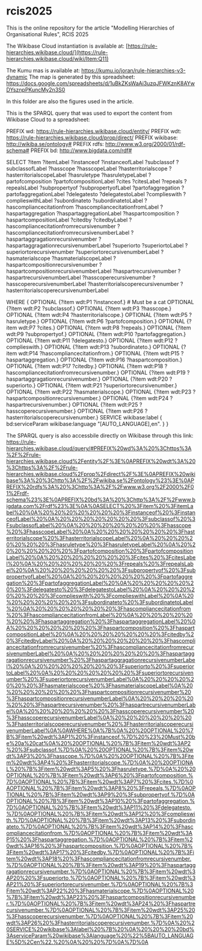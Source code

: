 # rcis2025

This is the online repository for the article "Modelling Hierarchies of Organisational Rules", RCIS 2025

The Wikibase Cloud instantiation is available at: [https://rule-hierarchies.wikibase.cloud/](https://rule-hierarchies.wikibase.cloud/wiki/Item:Q11)

The Kumu mas is available at: https://kumu.io/joran/rule-hierarchies-v3-dynamic
The map is generated by this spreadsheet: https://docs.google.com/spreadsheets/d/1uBkZKsWaAi3uzqJFWKznK8AYwDYsznpPKuncMy2n3S0 

In this folder are also the figures used in the article. 

This is the SPARQL query that was used to export the content from Wikibase Cloud to a spreadsheet: 

PREFIX wd: <https://rule-hierarchies.wikibase.cloud/entity/>
PREFIX wdt: <https://rule-hierarchies.wikibase.cloud/prop/direct/>
PREFIX wikibase: <http://wikiba.se/ontology#>
PREFIX rdfs: <http://www.w3.org/2000/01/rdf-schema#>
PREFIX bd: <http://www.bigdata.com/rdf#>

SELECT ?item ?itemLabel 
       ?instanceof ?instanceofLabel 
       ?subclassof ?subclassofLabel 
       ?hasscope ?hasscopeLabel 
       ?hasterritorialscope ?hasterritorialscopeLabel 
       ?hasruletype ?hasruletypeLabel 
       ?partofcomposition ?partofcompositionLabel 
       ?cites ?citesLabel 
       ?repeals ?repealsLabel 
       ?subpropertyof ?subpropertyofLabel 
       ?partofaggregation ?partofaggregationLabel 
       ?delegatesto ?delegatestoLabel 
       ?complieswith ?complieswithLabel 
       ?subordinateto ?subordinatetoLabel 
       ?hascompliancecitationfrom ?hascompliancecitationfromLabel 
       ?haspartaggregation ?haspartaggregationLabel 
       ?haspartcomposition ?haspartcompositionLabel 
       ?citedby ?citedbyLabel 
       ?hascompliancecitationfromrecursivenumber ?hascompliancecitationfromrecursivenumberLabel 
       ?haspartaggragationrecursivenumber ?haspartaggragationrecursivenumberLabel 
       ?superiorto ?superiortoLabel 
       ?superiortorecursivenumber ?superiortorecursivenumberLabel
       ?hasmaterialscope ?hasmaterialscopeLabel
       ?haspartcompositionrecursivenumber ?haspartcompositionrecursivenumberLabel
       ?haspartrecursivenumber ?haspartrecursivenumberLabel
       ?hasscoperecursivenumber ?hasscoperecursivenumberLabel
       ?hasterritorialscoperecursivenumber ?hasterritorialscoperecursivenumberLabel

WHERE
{
  OPTIONAL {?item wdt:P1 ?instanceof.} # Must be a cat
  OPTIONAL {?item wdt:P2 ?subclassof.}
  OPTIONAL {?item wdt:P3 ?hasscope.}
  OPTIONAL {?item wdt:P4 ?hasterritorialscope.}
  OPTIONAL {?item wdt:P5 ?hasruletype.}
  OPTIONAL {?item wdt:P6 ?partofcomposition.}
OPTIONAL {?item wdt:P7 ?cites.}
OPTIONAL {?item wdt:P8 ?repeals.}
OPTIONAL {?item wdt:P9 ?subpropertyof.}
OPTIONAL {?item wdt:P10 ?partofaggregation.}
OPTIONAL {?item wdt:P11 ?delegatesto.}
OPTIONAL {?item wdt:P12 ?complieswith.}
OPTIONAL {?item wdt:P13 ?subordinateto.}
OPTIONAL {?item wdt:P14 ?hascompliancecitationfrom.}
OPTIONAL {?item wdt:P15 ?haspartaggregation.}
OPTIONAL {?item wdt:P16 ?haspartcomposition.}
OPTIONAL {?item wdt:P17 ?citedby.}
OPTIONAL {?item wdt:P18 ?hascompliancecitationfromrecursivenumber.}
OPTIONAL {?item wdt:P19 ?haspartaggragationrecursivenumber.}
OPTIONAL {?item wdt:P20 ?superiorto.}
OPTIONAL {?item wdt:P21 ?superiortorecursivenumber.}
OPTIONAL {?item wdt:P22 ?hasmaterialscope.}
OPTIONAL {?item wdt:P23 ?haspartcompositionrecursivenumber.}
OPTIONAL {?item wdt:P24 ?haspartrecursivenumber.}
OPTIONAL {?item wdt:P25 ?hasscoperecursivenumber.}
OPTIONAL {?item wdt:P26 ?hasterritorialscoperecursivenumber.}
  SERVICE wikibase:label { 
    bd:serviceParam wikibase:language "[AUTO_LANGUAGE],en". 
  }
}

The SPARQL query is also accessbile directly on Wikibase through this link: 
https://rule-hierarchies.wikibase.cloud/query/#PREFIX%20wd%3A%20%3Chttps%3A%2F%2Frule-hierarchies.wikibase.cloud%2Fentity%2F%3E%0APREFIX%20wdt%3A%20%3Chttps%3A%2F%2Frule-hierarchies.wikibase.cloud%2Fprop%2Fdirect%2F%3E%0APREFIX%20wikibase%3A%20%3Chttp%3A%2F%2Fwikiba.se%2Fontology%23%3E%0APREFIX%20rdfs%3A%20%3Chttp%3A%2F%2Fwww.w3.org%2F2000%2F01%2Frdf-schema%23%3E%0APREFIX%20bd%3A%20%3Chttp%3A%2F%2Fwww.bigdata.com%2Frdf%23%3E%0A%0ASELECT%20%3Fitem%20%3FitemLabel%20%0A%20%20%20%20%20%20%20%3Finstanceof%20%3FinstanceofLabel%20%0A%20%20%20%20%20%20%20%3Fsubclassof%20%3FsubclassofLabel%20%0A%20%20%20%20%20%20%20%3Fhasscope%20%3FhasscopeLabel%20%0A%20%20%20%20%20%20%20%3Fhasterritorialscope%20%3FhasterritorialscopeLabel%20%0A%20%20%20%20%20%20%20%3Fhasruletype%20%3FhasruletypeLabel%20%0A%20%20%20%20%20%20%20%3Fpartofcomposition%20%3FpartofcompositionLabel%20%0A%20%20%20%20%20%20%20%3Fcites%20%3FcitesLabel%20%0A%20%20%20%20%20%20%20%3Frepeals%20%3FrepealsLabel%20%0A%20%20%20%20%20%20%20%3Fsubpropertyof%20%3FsubpropertyofLabel%20%0A%20%20%20%20%20%20%20%3Fpartofaggregation%20%3FpartofaggregationLabel%20%0A%20%20%20%20%20%20%20%3Fdelegatesto%20%3FdelegatestoLabel%20%0A%20%20%20%20%20%20%20%3Fcomplieswith%20%3FcomplieswithLabel%20%0A%20%20%20%20%20%20%20%3Fsubordinateto%20%3FsubordinatetoLabel%20%0A%20%20%20%20%20%20%20%3Fhascompliancecitationfrom%20%3FhascompliancecitationfromLabel%20%0A%20%20%20%20%20%20%20%3Fhaspartaggregation%20%3FhaspartaggregationLabel%20%0A%20%20%20%20%20%20%20%3Fhaspartcomposition%20%3FhaspartcompositionLabel%20%0A%20%20%20%20%20%20%20%3Fcitedby%20%3FcitedbyLabel%20%0A%20%20%20%20%20%20%20%3Fhascompliancecitationfromrecursivenumber%20%3FhascompliancecitationfromrecursivenumberLabel%20%0A%20%20%20%20%20%20%20%3Fhaspartaggragationrecursivenumber%20%3FhaspartaggragationrecursivenumberLabel%20%0A%20%20%20%20%20%20%20%3Fsuperiorto%20%3FsuperiortoLabel%20%0A%20%20%20%20%20%20%20%3Fsuperiortorecursivenumber%20%3FsuperiortorecursivenumberLabel%0A%20%20%20%20%20%20%20%3Fhasmaterialscope%20%3FhasmaterialscopeLabel%0A%20%20%20%20%20%20%20%3Fhaspartcompositionrecursivenumber%20%3FhaspartcompositionrecursivenumberLabel%0A%20%20%20%20%20%20%20%3Fhaspartrecursivenumber%20%3FhaspartrecursivenumberLabel%0A%20%20%20%20%20%20%20%3Fhasscoperecursivenumber%20%3FhasscoperecursivenumberLabel%0A%20%20%20%20%20%20%20%3Fhasterritorialscoperecursivenumber%20%3FhasterritorialscoperecursivenumberLabel%0A%0AWHERE%0A%7B%0A%20%20OPTIONAL%20%7B%3Fitem%20wdt%3AP1%20%3Finstanceof.%7D%20%23%20Must%20be%20a%20cat%0A%20%20OPTIONAL%20%7B%3Fitem%20wdt%3AP2%20%3Fsubclassof.%7D%0A%20%20OPTIONAL%20%7B%3Fitem%20wdt%3AP3%20%3Fhasscope.%7D%0A%20%20OPTIONAL%20%7B%3Fitem%20wdt%3AP4%20%3Fhasterritorialscope.%7D%0A%20%20OPTIONAL%20%7B%3Fitem%20wdt%3AP5%20%3Fhasruletype.%7D%0A%20%20OPTIONAL%20%7B%3Fitem%20wdt%3AP6%20%3Fpartofcomposition.%7D%0AOPTIONAL%20%7B%3Fitem%20wdt%3AP7%20%3Fcites.%7D%0AOPTIONAL%20%7B%3Fitem%20wdt%3AP8%20%3Frepeals.%7D%0AOPTIONAL%20%7B%3Fitem%20wdt%3AP9%20%3Fsubpropertyof.%7D%0AOPTIONAL%20%7B%3Fitem%20wdt%3AP10%20%3Fpartofaggregation.%7D%0AOPTIONAL%20%7B%3Fitem%20wdt%3AP11%20%3Fdelegatesto.%7D%0AOPTIONAL%20%7B%3Fitem%20wdt%3AP12%20%3Fcomplieswith.%7D%0AOPTIONAL%20%7B%3Fitem%20wdt%3AP13%20%3Fsubordinateto.%7D%0AOPTIONAL%20%7B%3Fitem%20wdt%3AP14%20%3Fhascompliancecitationfrom.%7D%0AOPTIONAL%20%7B%3Fitem%20wdt%3AP15%20%3Fhaspartaggregation.%7D%0AOPTIONAL%20%7B%3Fitem%20wdt%3AP16%20%3Fhaspartcomposition.%7D%0AOPTIONAL%20%7B%3Fitem%20wdt%3AP17%20%3Fcitedby.%7D%0AOPTIONAL%20%7B%3Fitem%20wdt%3AP18%20%3Fhascompliancecitationfromrecursivenumber.%7D%0AOPTIONAL%20%7B%3Fitem%20wdt%3AP19%20%3Fhaspartaggragationrecursivenumber.%7D%0AOPTIONAL%20%7B%3Fitem%20wdt%3AP20%20%3Fsuperiorto.%7D%0AOPTIONAL%20%7B%3Fitem%20wdt%3AP21%20%3Fsuperiortorecursivenumber.%7D%0AOPTIONAL%20%7B%3Fitem%20wdt%3AP22%20%3Fhasmaterialscope.%7D%0AOPTIONAL%20%7B%3Fitem%20wdt%3AP23%20%3Fhaspartcompositionrecursivenumber.%7D%0AOPTIONAL%20%7B%3Fitem%20wdt%3AP24%20%3Fhaspartrecursivenumber.%7D%0AOPTIONAL%20%7B%3Fitem%20wdt%3AP25%20%3Fhasscoperecursivenumber.%7D%0AOPTIONAL%20%7B%3Fitem%20wdt%3AP26%20%3Fhasterritorialscoperecursivenumber.%7D%0A%20%20SERVICE%20wikibase%3Alabel%20%7B%20%0A%20%20%20%20bd%3AserviceParam%20wikibase%3Alanguage%20%22%5BAUTO_LANGUAGE%5D%2Cen%22.%20%0A%20%20%7D%0A%7D%0A
